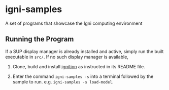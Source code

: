 # igni-samples

A set of programs that showcase the Igni computing environment

## Running the Program

If a SUP display manager is already installed and active, simply run the built executable in `src/`. If no such display manager is available, 

1. Clone, build and install [ignition](https://github.com/igni-project/ignition) as instructed in its README file.

2. Enter the command `igni-samples -s` into a terminal followed by the sample to run. e.g. `igni-samples -s load-model`.

